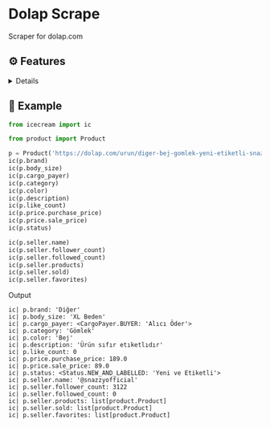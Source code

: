 # Dolap Scrape

Scraper for dolap.com

## ⚙ Features

<details> 

- Profile
    - Name
    - Follower Count
    - Followed Count
    - Products
    - Sold Products
    - Favorite Products

- Product
    - Brand
    - Body Size
    - Cargo Payer
    - Category
    - Color
    - Description
    - Like Count
    - Purchase Price
    - Sale Price
    - Status

</details>

## 📕 Example

```py
from icecream import ic

from product import Product

p = Product('https://dolap.com/urun/diger-bej-gomlek-yeni-etiketli-snazzyofficial-222883147')
ic(p.brand)
ic(p.body_size)
ic(p.cargo_payer)
ic(p.category)
ic(p.color)
ic(p.description)
ic(p.like_count)
ic(p.price.purchase_price)
ic(p.price.sale_price)
ic(p.status)

ic(p.seller.name)
ic(p.seller.follower_count)
ic(p.seller.followed_count)
ic(p.seller.products)
ic(p.seller.sold)
ic(p.seller.favorites)
```

Output

```
ic| p.brand: 'Diğer'
ic| p.body_size: 'XL Beden'
ic| p.cargo_payer: <CargoPayer.BUYER: 'Alıcı Öder'>
ic| p.category: 'Gömlek'
ic| p.color: 'Bej'
ic| p.description: 'Ürün sıfır etıketlıdır'
ic| p.like_count: 0
ic| p.price.purchase_price: 189.0
ic| p.price.sale_price: 89.0
ic| p.status: <Status.NEW_AND_LABELLED: 'Yeni ve Etiketli'>
ic| p.seller.name: '@snazzyofficial'
ic| p.seller.follower_count: 3122
ic| p.seller.followed_count: 0
ic| p.seller.products: list[product.Product]
ic| p.seller.sold: list[product.Product]
ic| p.seller.favorites: list[product.Product]
```
